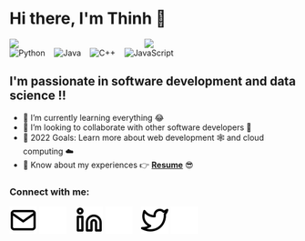 # Hi there, I'm Thinh 👋

<img align="left" width="47%" src="https://github-readme-stats.vercel.app/api?username=ThinhLe881&show_icons=true&theme=radical" />
<img align="left" width="47%" src="https://github-readme-stats.vercel.app/api/top-langs/?username=ThinhLe881&layout=compact" />

![Python](https://img.shields.io/badge/python-3670A0?style=for-the-badge&logo=python&logoColor=ffdd54)
&nbsp;&nbsp;
![Java](https://img.shields.io/badge/java-%23ED8B00.svg?style=for-the-badge&logo=java&logoColor=white)
&nbsp;&nbsp;
![C++](https://img.shields.io/badge/c++-%2300599C.svg?style=for-the-badge&logo=c%2B%2B&logoColor=white)
&nbsp;&nbsp;
![JavaScript](https://img.shields.io/badge/javascript-%23323330.svg?style=for-the-badge&logo=javascript&logoColor=%23F7DF1E)

## I'm passionate in software development and data science !!

- 🌱 I’m currently learning everything 😂
- 👯 I’m looking to collaborate with other software developers 🤝
- 🥅 2022 Goals: Learn more about web development 🕸️ and cloud computing ☁️
- 📄 Know about my experiences 👉 **[Resume](https://drive.google.com/file/d/1Y3MgFCz6nOeWuqXlWm-U1yRVx3JNJ2Nf/view?usp=sharing)** 😎

### Connect with me:

[![website](./images/mail-light.svg)](mailto:thinhleminh201@gmail.com#gh-light-mode-only)
[![website](./images/mail-dark.svg)](mailto:thinhleminh201@gmail.com#gh-dark-mode-only)
&nbsp;&nbsp;
[![website](./images/linkedin-light.svg)](https://linkedin.com/in/thinhle201#gh-light-mode-only)
[![website](./images/linkedin-dark.svg)](https://linkedin.com/in/thinhle201#gh-dark-mode-only)
&nbsp;&nbsp;
[![website](./images/twitter-light.svg)](https://twitter.com/thinhle201#gh-light-mode-only)
[![website](./images/twitter-dark.svg)](https://twitter.com/thinhle201#gh-dark-mode-only)
